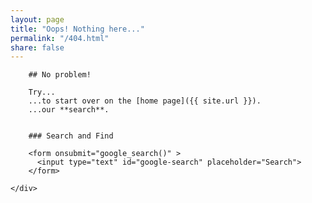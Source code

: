 ```yaml
---
layout: page
title: "Oops! Nothing here..."
permalink: "/404.html"
share: false
---
```


<section class="hero">
	<div class="container">

		## No problem!

		Try...
		...to start over on the [home page]({{ site.url }}).
		...our **search**.


		### Search and Find

		<form onsubmit="google_search()" >
		  <input type="text" id="google-search" placeholder="Search">
		</form>

	</div>
</section>
